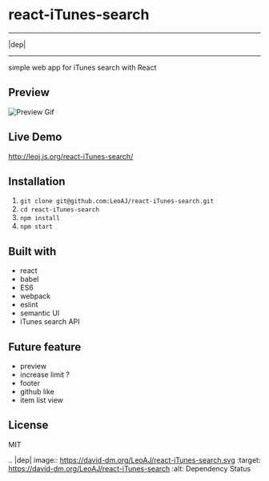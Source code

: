 # react-iTunes-search

-----

|dep|

-----

simple web app for iTunes search with React

## Preview

![Preview Gif](https://raw.githubusercontent.com/LeoAJ/react-iTunes-search/gif/react-iTunes-search.gif)

## Live Demo

http://leoj.js.org/react-iTunes-search/

## Installation

1. `git clone git@github.com:LeoAJ/react-iTunes-search.git`
2. `cd react-iTunes-search`
3. `npm install`
4. `npm start`

## Built with

* react
* babel
* ES6
* webpack
* eslint
* semantic UI
* iTunes search API

## Future feature

* preview
* increase limit ?
* footer
* github like
* item list view

## License

MIT




.. |dep| image:: https://david-dm.org/LeoAJ/react-iTunes-search.svg
    :target: https://david-dm.org/LeoAJ/react-iTunes-search
    :alt: Dependency Status
